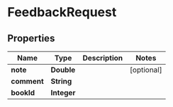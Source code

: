 

# FeedbackRequest


## Properties

| Name | Type | Description | Notes |
|------------ | ------------- | ------------- | -------------|
|**note** | **Double** |  |  [optional] |
|**comment** | **String** |  |  |
|**bookId** | **Integer** |  |  |



